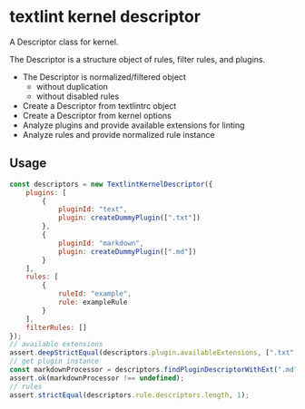 # textlint kernel descriptor

A Descriptor class for kernel.

The Descriptor is a structure object of rules, filter rules, and plugins.

- The Descriptor is normalized/filtered object
    - without duplication
    - without disabled rules
- Create a Descriptor from textlintrc object
- Create a Descriptor from kernel options
- Analyze plugins and provide available extensions for linting 
- Analyze rules and provide normalized rule instance

## Usage

```js
const descriptors = new TextlintKernelDescriptor({
    plugins: [
        {
            pluginId: "text",
            plugin: createDummyPlugin([".txt"])
        },
        {
            pluginId: "markdown",
            plugin: createDummyPlugin([".md"])
        }
    ],
    rules: [
        {
            ruleId: "example",
            rule: exampleRule
        }
    ],
    filterRules: []
});
// available extensions
assert.deepStrictEqual(descriptors.plugin.availableExtensions, [".txt", ".md"]);
// get plugin instance
const markdownProcessor = descriptors.findPluginDescriptorWithExt(".md");
assert.ok(markdownProcessor !== undefined);
// rules
assert.strictEqual(descriptors.rule.descriptors.length, 1);
```

